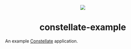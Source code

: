 <p align="center">
  <img src="https://cdn.rawgit.com/constellators/constellate/20baeb89/assets/logo.png" />
</p>

<h1 align="center">constellate-example</h1>

An example [Constellate](https://github.com/constellators/constellate) application.
